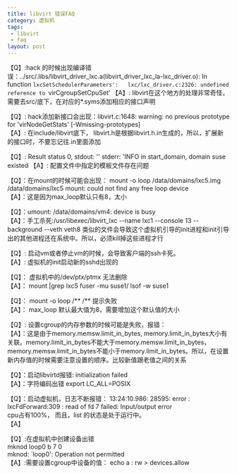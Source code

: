 ```yaml
---
title: libvirt 错误FAQ   
category: 虚拟机
tags:
 - libvirt
 - faq
layout: post
---
```


【Q】:hack 的时候出现编译错误：../src/.libs/libvirt_driver_lxc.a(libvirt_driver_lxc_la-lxc_driver.o): In function `lxcSetSchedulerParameters':  
lxc/lxc_driver.c:2326: undefined reference to `virCgroupSetCpuSet'
【A】: libvirt在这个地方的处理非常奇怪，需要去src/底下，在对应的*.syms添加相应的接口声明

【Q】: hack添加新接口会出现：libvirt.c:1648: warning: no previous prototype for 'virNodeGetStats' [-Wmissing-prototypes]  
【A】: 在include/libvirt底下， libvirt.h是根据libvirt.h.in生成的，所以，扩展新的接口时，不要忘记往.in里面添加

【Q】: Result status 0, stdout: '' stderr: 'INFO   in start_domain, domain suse existed
【A】: 配置文件中指定的模板文件存在问题

【Q】：在mount的时候可能会出现：
mount -o loop /data/domains/lxc5.img /data/domains/lxc5
mount: could not find any free loop device  
【A】：这是因为max_loop默认只有8，太小


【Q】：umount: /data/domains/vm4: device is busy  
【A】：手工杀死:/usr/libexec/libvirt_lxc --name lxc1 --console 13 --background --veth veth8
类似的文件会导致这个虚拟机引导的init进程和init引导出的其他进程还在系统中。所以，必须kill掉这些进程才行

【Q】: 启动vm或者停止vm的时候，会导致客户端的ssh卡死。  
【A】: 虚拟机的init启动新的sshd出现的

【Q】： 虚拟机中的/dev/ptx/ptmx 无法删除  
【A】：
mount |grep lxc5
fuser -mu  suse1/
lsof -w suse1
     

【Q】： mount -o loop /** /** 提示失败  
【A】： max_loop 默认最大值为8，需要增加这个默认值的大小

【Q】: 设置cgroup的内存参数的时候可能是失败，报错：  
【A】：这是由于memory.memsw.limit_in_bytes, memory.limit_in_bytes大小有关联。memory.limit_in_bytes不能大于memory.memsw.limit_in_bytes， memory.memsw.limit_in_bytes不能小于memory.limit_in_bytes。所以，在设置新内存值的时候需要注意设置的顺序。比较新值跟老值之间的关系

【Q】：启动libvirtd报错: initialization failed  
【A】：字符编码出错 export LC_ALL=POSIX 

【Q】：启动虚拟机，日志不断报错： 
     13:24:10.986: 28595: error : lxcFdForward:309 : read of fd 7 failed: Input/output error  
     cpu占有100%， 而且，list 的状态是处于运行中。  
【A】


【Q】:在虚拟机中创建设备出错   
     mknod loop0 b 7 0       
     mknod: `loop0': Operation not permitted  
【A】:需要设置cgroup中设备的值： echo a *:* rw > devices.allow 
